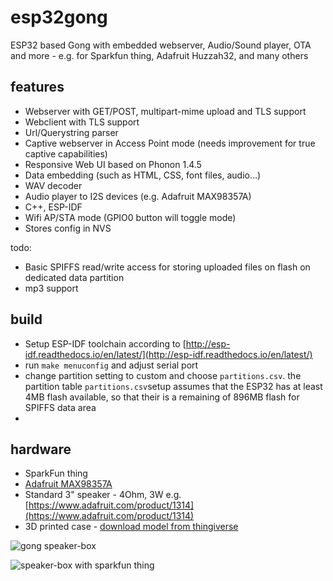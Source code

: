 # esp32gong
ESP32 based Gong with embedded webserver, Audio/Sound player, OTA and more - e.g. for Sparkfun thing, Adafruit Huzzah32, and many others

## features
* Webserver with GET/POST, multipart-mime upload and TLS support 
* Webclient with TLS support
* Url/Querystring parser
* Captive webserver in Access Point mode (needs improvement for true captive capabilities)
* Responsive Web UI based on Phonon 1.4.5
* Data embedding (such as HTML, CSS, font files, audio...)
* WAV decoder
* Audio player to I2S devices (e.g. Adafruit MAX98357A) 
* C++, ESP-IDF
* Wifi AP/STA mode (GPIO0 button will toggle mode)
* Stores config in NVS

todo:
* Basic SPIFFS read/write access for storing uploaded files on flash on dedicated data partition
* mp3 support

## build

* Setup ESP-IDF toolchain according to [http://esp-idf.readthedocs.io/en/latest/](http://esp-idf.readthedocs.io/en/latest/)
* run `make menuconfig` and adjust serial port 
* change partition setting to custom and choose `partitions.csv`. the partition table `partitions.csv`setup assumes that the ESP32 has at least 4MB flash available, so that their is a remaining of 896MB flash for SPIFFS data area
*  

## hardware

* SparkFun thing
* [Adafruit MAX98357A](https://www.adafruit.com/product/3006)
* Standard 3" speaker - 4Ohm, 3W e.g. [https://www.adafruit.com/product/1314](https://www.adafruit.com/product/1314)
* 3D printed case - [download model from thingiverse](https://www.thingiverse.com/thing:2562145)

![gong speaker-box](gong.jpg)




![speaker-box with sparkfun thing](wiring.jpg)


